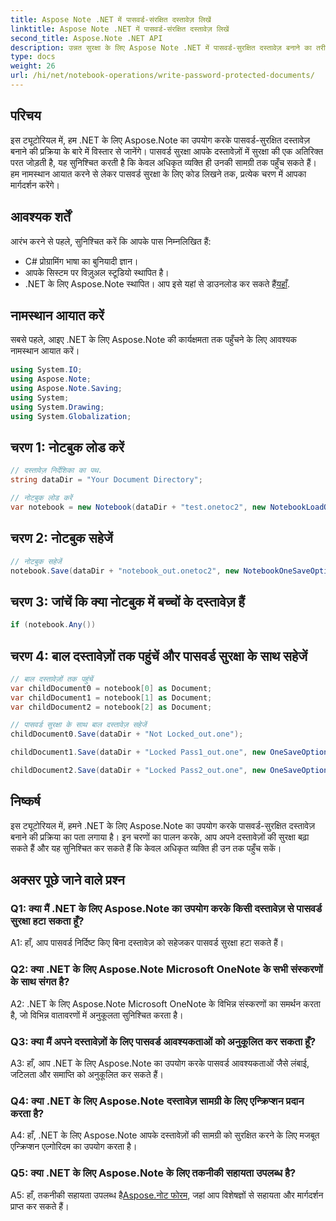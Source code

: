 ```yaml
---
title: Aspose Note .NET में पासवर्ड-संरक्षित दस्तावेज़ लिखें
linktitle: Aspose Note .NET में पासवर्ड-संरक्षित दस्तावेज़ लिखें
second_title: Aspose.Note .NET API
description: उन्नत सुरक्षा के लिए Aspose Note .NET में पासवर्ड-सुरक्षित दस्तावेज़ बनाने का तरीका जानें। चरण-दर-चरण ट्यूटोरियल शामिल है।
type: docs
weight: 26
url: /hi/net/notebook-operations/write-password-protected-documents/
---
```

## परिचय

इस ट्यूटोरियल में, हम .NET के लिए Aspose.Note का उपयोग करके पासवर्ड-सुरक्षित दस्तावेज़ बनाने की प्रक्रिया के बारे में विस्तार से जानेंगे। पासवर्ड सुरक्षा आपके दस्तावेज़ों में सुरक्षा की एक अतिरिक्त परत जोड़ती है, यह सुनिश्चित करती है कि केवल अधिकृत व्यक्ति ही उनकी सामग्री तक पहुँच सकते हैं। हम नामस्थान आयात करने से लेकर पासवर्ड सुरक्षा के लिए कोड लिखने तक, प्रत्येक चरण में आपका मार्गदर्शन करेंगे।

## आवश्यक शर्तें

आरंभ करने से पहले, सुनिश्चित करें कि आपके पास निम्नलिखित हैं:
- C# प्रोग्रामिंग भाषा का बुनियादी ज्ञान।
- आपके सिस्टम पर विज़ुअल स्टूडियो स्थापित है।
-  .NET के लिए Aspose.Note स्थापित। आप इसे यहां से डाउनलोड कर सकते हैं[यहाँ](https://releases.aspose.com/note/net/).

## नामस्थान आयात करें

सबसे पहले, आइए .NET के लिए Aspose.Note की कार्यक्षमता तक पहुँचने के लिए आवश्यक नामस्थान आयात करें।

```csharp
using System.IO;
using Aspose.Note;
using Aspose.Note.Saving;
using System;
using System.Drawing;
using System.Globalization;
```

## चरण 1: नोटबुक लोड करें
```csharp
// दस्तावेज़ निर्देशिका का पथ.
string dataDir = "Your Document Directory";

// नोटबुक लोड करें
var notebook = new Notebook(dataDir + "test.onetoc2", new NotebookLoadOptions() { DeferredLoading = false });
```

## चरण 2: नोटबुक सहेजें
```csharp
// नोटबुक सहेजें
notebook.Save(dataDir + "notebook_out.onetoc2", new NotebookOneSaveOptions() { DeferredSaving = true});
```

## चरण 3: जांचें कि क्या नोटबुक में बच्चों के दस्तावेज़ हैं
```csharp
if (notebook.Any())
```

## चरण 4: बाल दस्तावेज़ों तक पहुंचें और पासवर्ड सुरक्षा के साथ सहेजें
```csharp
// बाल दस्तावेज़ों तक पहुंचें
var childDocument0 = notebook[0] as Document;
var childDocument1 = notebook[1] as Document;
var childDocument2 = notebook[2] as Document;

// पासवर्ड सुरक्षा के साथ बाल दस्तावेज़ सहेजें
childDocument0.Save(dataDir + "Not Locked_out.one");

childDocument1.Save(dataDir + "Locked Pass1_out.one", new OneSaveOptions() { DocumentPassword = "pass" });

childDocument2.Save(dataDir + "Locked Pass2_out.one", new OneSaveOptions() { DocumentPassword = "pass2" });
```

## निष्कर्ष
इस ट्यूटोरियल में, हमने .NET के लिए Aspose.Note का उपयोग करके पासवर्ड-सुरक्षित दस्तावेज़ बनाने की प्रक्रिया का पता लगाया है। इन चरणों का पालन करके, आप अपने दस्तावेज़ों की सुरक्षा बढ़ा सकते हैं और यह सुनिश्चित कर सकते हैं कि केवल अधिकृत व्यक्ति ही उन तक पहुँच सकें।

## अक्सर पूछे जाने वाले प्रश्न

### Q1: क्या मैं .NET के लिए Aspose.Note का उपयोग करके किसी दस्तावेज़ से पासवर्ड सुरक्षा हटा सकता हूँ?

A1: हाँ, आप पासवर्ड निर्दिष्ट किए बिना दस्तावेज़ को सहेजकर पासवर्ड सुरक्षा हटा सकते हैं।

### Q2: क्या .NET के लिए Aspose.Note Microsoft OneNote के सभी संस्करणों के साथ संगत है?

A2: .NET के लिए Aspose.Note Microsoft OneNote के विभिन्न संस्करणों का समर्थन करता है, जो विभिन्न वातावरणों में अनुकूलता सुनिश्चित करता है।

### Q3: क्या मैं अपने दस्तावेज़ों के लिए पासवर्ड आवश्यकताओं को अनुकूलित कर सकता हूँ?

A3: हाँ, आप .NET के लिए Aspose.Note का उपयोग करके पासवर्ड आवश्यकताओं जैसे लंबाई, जटिलता और समाप्ति को अनुकूलित कर सकते हैं।

### Q4: क्या .NET के लिए Aspose.Note दस्तावेज़ सामग्री के लिए एन्क्रिप्शन प्रदान करता है?

A4: हाँ, .NET के लिए Aspose.Note आपके दस्तावेज़ों की सामग्री को सुरक्षित करने के लिए मजबूत एन्क्रिप्शन एल्गोरिदम का उपयोग करता है।

### Q5: क्या .NET के लिए Aspose.Note के लिए तकनीकी सहायता उपलब्ध है?

 A5: हाँ, तकनीकी सहायता उपलब्ध है[Aspose.नोट फोरम](https://forum.aspose.com/c/note/28), जहां आप विशेषज्ञों से सहायता और मार्गदर्शन प्राप्त कर सकते हैं।